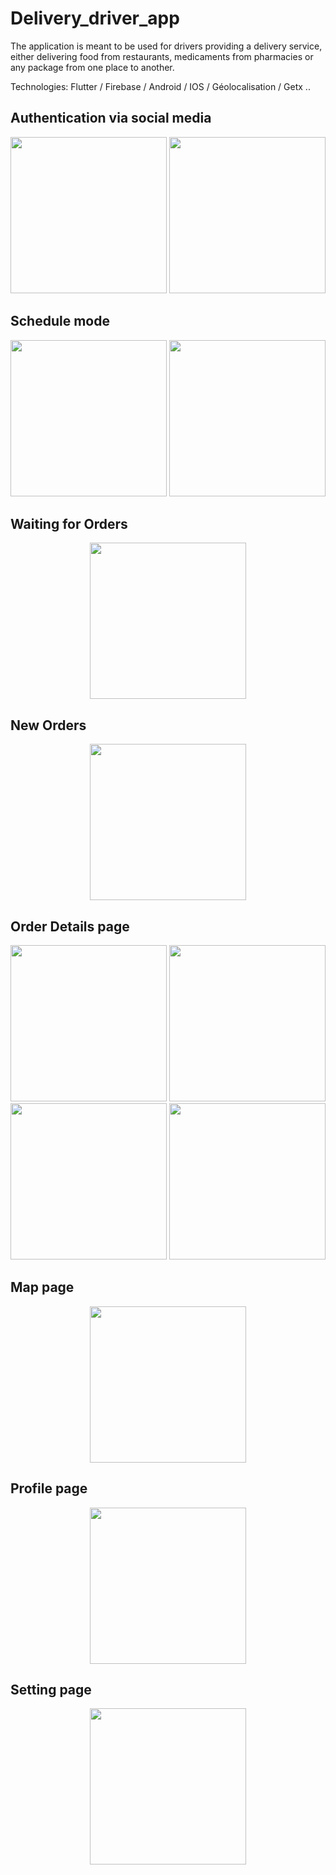 # Delivery_driver_app

The application is meant to be used for drivers providing a delivery service, either delivering food from restaurants, medicaments from pharmacies or any package from one place to another. 


Technologies: Flutter / Firebase / Android / IOS / Géolocalisation / Getx ..



##	Authentication via social media

<p align="center">
<img src="https://user-images.githubusercontent.com/64175026/219414708-dd3e6d03-d6a7-4d12-93f4-fba822c57a3e.jpg"  width="250"  >
<img src="https://user-images.githubusercontent.com/64175026/219414718-7b92015b-edaa-4f73-b534-26cca6b4aafd.jpg"  width="250"  >
</p>


##	Schedule mode

<p align="center">
<img src="https://user-images.githubusercontent.com/64175026/219406098-f5fc0112-3a54-4064-9630-311595758112.jpg"  width="250"  >
<img src="https://user-images.githubusercontent.com/64175026/219406129-2046322e-1b03-4642-9006-471bd4a6f706.jpg"  width="250"  >
</p>



## Waiting for Orders

<p align="center">

<img src="https://user-images.githubusercontent.com/64175026/219410461-1400e07d-89ee-46d6-baac-88c847b3e4ea.jpg"  width="250"  >
</p>



## New Orders
<p align="center">

<img src="https://user-images.githubusercontent.com/64175026/219412083-e083dfc4-3462-4416-bbb2-f337039f8bcf.jpg"  width="250"  >
</p>


## Order  Details page

<p align="center">
<img src="https://user-images.githubusercontent.com/64175026/219412468-964cac34-60e0-4d43-ae17-cc50622e4fa7.jpg"  width="250"  >
<img src="https://user-images.githubusercontent.com/64175026/219412488-d32a9df8-929b-439c-9822-1237f642e47a.jpg"  width="250"  >
<img src="https://user-images.githubusercontent.com/64175026/219412507-8c78e069-e3e7-446a-b4e2-7b1355c16b75.jpg"  width="250"  >
<img src="https://user-images.githubusercontent.com/64175026/219410855-5dd3b80f-dae6-4987-9572-5927fdb6db81.jpg"  width="250"  >

</p>



## Map page

<p align="center">
<img src="https://user-images.githubusercontent.com/64175026/219413399-7ddcea96-9688-40c4-aa5b-91fdd0069285.jpg"  width="250"  >
</p>



## Profile page

<p align="center">
<img src="https://user-images.githubusercontent.com/64175026/219411576-17c0f8e5-8d7a-4465-a6c8-3f7c9955a265.jpg"  width="250"  >
</p>




## Setting page

<p align="center">
<img src="https://user-images.githubusercontent.com/64175026/219409572-8269a630-abf9-430c-b6a0-b87f7708861a.jpg"  width="250"  >
</p>


